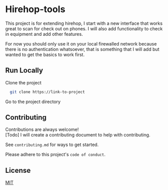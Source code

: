  
# Hirehop-tools 
This project is for extending hirehop, I start with a new interface that works great to scan for check out on phones.
I will also add functionality to check in equipment and add other features.

For now you should only use it on your local firewalled network because there is no authentication whatsoever, that is something that I will add but wanted to get the basics to work first.

## Run Locally  

Clone the project  

~~~bash  
  git clone https://link-to-project
~~~

Go to the project directory  



## Contributing  

Contributions are always welcome!  
[Todo]
I will create a contributing document to help with contributing.

See `contributing.md` for ways to get started.  

Please adhere to this project's `code of conduct`.  

## License  

[MIT](https://choosealicense.com/licenses/mit/)
